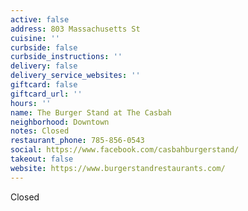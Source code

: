 ```yaml
---
active: false
address: 803 Massachusetts St
cuisine: ''
curbside: false
curbside_instructions: ''
delivery: false
delivery_service_websites: ''
giftcard: false
giftcard_url: ''
hours: ''
name: The Burger Stand at The Casbah
neighborhood: Downtown
notes: Closed
restaurant_phone: 785-856-0543
social: https://www.facebook.com/casbahburgerstand/
takeout: false
website: https://www.burgerstandrestaurants.com/
---
```


Closed